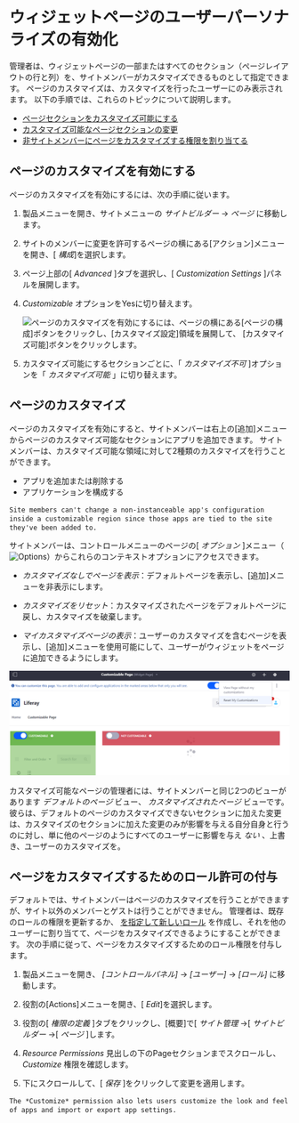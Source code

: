 # ウィジェットページのユーザーパーソナライズの有効化

管理者は、ウィジェットページの一部またはすべてのセクション（ページレイアウトの行と列）を、サイトメンバーがカスタマイズできるものとして指定できます。 ページのカスタマイズは、カスタマイズを行ったユーザーにのみ表示されます。 以下の手順では、これらのトピックについて説明します。

  - [ページセクションをカスタマイズ可能にする](#enabling-page-customizations)
  - [カスタマイズ可能なページセクションの変更](#customizing-pages)
  - [非サイトメンバーにページをカスタマイズする権限を割り当てる](#granting-roles-permission-to-customize-pages)

## ページのカスタマイズを有効にする

ページのカスタマイズを有効にするには、次の手順に従います。

1.  製品メニューを開き、サイトメニューの *サイトビルダー* → *ページ* に移動します。

2.  サイトのメンバーに変更を許可するページの横にある[アクション]メニューを開き、[ *構成*]を選択します。

3.  ページ上部の[ *Advanced* ]タブを選択し、[ *Customization Settings* ]パネルを展開します。

4.  *Customizable* オプションをYesに切り替えます。

    ![ページのカスタマイズを有効にするには、ページの横にある[ページの構成]ボタンをクリックし、[カスタマイズ設定]領域を展開して、 [カスタマイズ可能]ボタンをクリックします。](./personalizing-pages/images/01.png)

5.  カスタマイズ可能にするセクションごとに、「 *カスタマイズ不可* ]オプションを「 *カスタマイズ可能* 」に切り替えます。

## ページのカスタマイズ

ページのカスタマイズを有効にすると、サイトメンバーは右上の[追加]メニューからページのカスタマイズ可能なセクションにアプリを追加できます。 サイトメンバーは、カスタマイズ可能な領域に対して2種類のカスタマイズを行うことができます。

  - アプリを追加または削除する
  - アプリケーションを構成する

<!-- end list -->

```{note}
Site members can't change a non-instanceable app's configuration inside a customizable region since those apps are tied to the site they've been added to.
```

サイトメンバーは、コントロールメニューのページの[ *オプション* ]メニュー（![Options](../../../images/icon-options.png)）からこれらのコンテキストオプションにアクセスできます。

  - *カスタマイズなしでページを表示*：デフォルトページを表示し、[追加]メニューを非表示にします。

  - *カスタマイズをリセット*：カスタマイズされたページをデフォルトページに戻し、カスタマイズを破棄します。

  - *マイカスタマイズページの表示*：ユーザーのカスタマイズを含むページを表示し、[追加]メニューを使用可能にして、ユーザーがウィジェットをページに追加できるようにします。

![ページ上でアプリを整理すると、カスタマイズ可能な領域が緑色で強調表示されます。](./personalizing-pages/images/02.png)

カスタマイズ可能なページの管理者には、サイトメンバーと同じ2つのビューがあります *デフォルトのページ* ビュー、 *カスタマイズされたページ* ビューです。 彼らは、デフォルトのページのカスタマイズできないセクションに加えた変更は、カスタマイズのセクションに加えた変更のみが影響を与える自分自身と行うのに対し、単に他のページのようにすべてのユーザーに影響を与え *ない* 、上書き、ユーザーのカスタマイズを。

## ページをカスタマイズするためのロール許可の付与

デフォルトでは、サイトメンバーはページのカスタマイズを行うことができますが、サイト以外のメンバーとゲストは行うことができません。 管理者は、既存のロールの権限を更新するか、 [を指定して新しいロール](../../../users-and-permissions/roles-and-permissions/creating-and-managing-roles.md) を作成し、それを他のユーザーに割り当てて、ページをカスタマイズできるようにすることができます。 次の手順に従って、ページをカスタマイズするためのロール権限を付与します。

1.  製品メニューを開き、 *[コントロールパネル]* → *[ユーザー]* → *[ロール]* に移動します。

2.  役割の[Actions]メニューを開き、[ *Edit*]を選択します。

3.  役割の[ *権限の定義* ]タブをクリックし、[概要]で[ *サイト管理* →[ *サイトビルダー* →[ *ページ* ]します。

4.  *Resource Permissions* 見出しの下のPageセクションまでスクロールし、 *Customize* 権限を確認します。

5.  下にスクロールして、[ *保存* ]をクリックして変更を適用します。

<!-- end list -->

```{note}
The *Customize* permission also lets users customize the look and feel of apps and import or export app settings.
```
